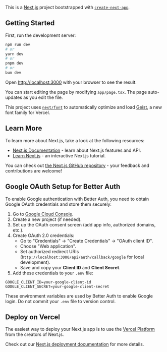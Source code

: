 This is a [Next.js](https://nextjs.org) project bootstrapped with [`create-next-app`](https://nextjs.org/docs/app/api-reference/cli/create-next-app).

## Getting Started

First, run the development server:

```bash
npm run dev
# or
yarn dev
# or
pnpm dev
# or
bun dev
```

Open [http://localhost:3000](http://localhost:3000) with your browser to see the result.

You can start editing the page by modifying `app/page.tsx`. The page auto-updates as you edit the file.

This project uses [`next/font`](https://nextjs.org/docs/app/building-your-application/optimizing/fonts) to automatically optimize and load [Geist](https://vercel.com/font), a new font family for Vercel.

## Learn More

To learn more about Next.js, take a look at the following resources:

- [Next.js Documentation](https://nextjs.org/docs) - learn about Next.js features and API.
- [Learn Next.js](https://nextjs.org/learn) - an interactive Next.js tutorial.

You can check out [the Next.js GitHub repository](https://github.com/vercel/next.js) - your feedback and contributions are welcome!

## Google OAuth Setup for Better Auth

To enable Google authentication with Better Auth, you need to obtain Google OAuth credentials and store them securely:

1. Go to [Google Cloud Console](https://console.cloud.google.com/apis/credentials).
2. Create a new project (if needed).
3. Set up the OAuth consent screen (add app info, authorized domains, etc.).
4. Create OAuth 2.0 credentials:
   - Go to "Credentials" → "Create Credentials" → "OAuth client ID".
   - Choose "Web application".
   - Set authorized redirect URIs (`http://localhost:3000/api/auth/callback/google` for local development).
   - Save and copy your **Client ID** and **Client Secret**.
5. Add these credentials to your `.env` file:

```env
GOOGLE_CLIENT_ID=your-google-client-id
GOOGLE_CLIENT_SECRET=your-google-client-secret
```

These environment variables are used by Better Auth to enable Google login. Do not commit your `.env` file to version control.

## Deploy on Vercel

The easiest way to deploy your Next.js app is to use the [Vercel Platform](https://vercel.com/new?utm_medium=default-template&filter=next.js&utm_source=create-next-app&utm_campaign=create-next-app-readme) from the creators of Next.js.

Check out our [Next.js deployment documentation](https://nextjs.org/docs/app/building-your-application/deploying) for more details.
